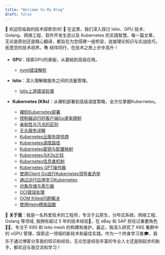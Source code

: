 ```yaml
---
title: "Welcome to My Blog"
draft: false
---
```



🎉 欢迎莅临我的技术探索空间! 🚀 在这里，我们深入探讨 Istio、GPU 技术、Golang、网络工程、软件开发生态以及 Kubernetes 的实践智慧。每一篇文章，无论是原创还是精心翻译，都旨在为您搭建一座桥梁，连接理论知识与实战技巧，拓宽您的技术视界。📚 结伴同行，在技术之旅上步步高升！


- **GPU**：探索GPU的奥秘，从基础到高级应用。
  - [nvml错误解析](./gpu/nvml-error/)

- **Istio**：深入理解微服务之间的流量管理。
  - [Istio上游错误处理](./istio/istio-upstream-error/)

- **Kubernetes (K8s)**：从裸机部署到高级调度策略，全方位掌握Kubernetes。
  - [裸机Kubernetes部署](./k8s/bare-metal-kubernetes/)
  - [控制器运行时客户端Go速率限制](./k8s/controller-runtime-client-go-rate-limiting/)
  - [亲和性与污点的区别](./k8s/diff-of-Affinity-and-taint/)
  - [无头服务详解](./k8s/headLess-svc/)
  - [Kubernetes云服务提供商](./k8s/k8s-cloud-provider/)
  - [Kubernetes调度路径](./k8s/k8s-schedule-road-path/)
  - [Kubernetes密钥与配置映射](./k8s/k8s-secret-configMap-Lease/)
  - [Kubernetes与K3s比较](./k8s/k8s-vs-k3s/)
  - [Kubernetes信息者机制](./k8s/k8s_informers/)
  - [Kubernetes GPT操作器](./k8s/k8sgpt-operater/)
  - [使用Client Go进行Kubernetes领导者选举](./k8s/leader-election-in-kubernetes-using-client-go/)
  - [通过运行应用学习Kubernetes](./k8s/learning-k8s-by-running-app/)
  - [对象存储与索引器](./k8s/object-stores-and-indexers/)
  - [OCI错误处理](./k8s/oci-error/)
  - [OOM Killed问题解决](./k8s/oom-killed-by-client-go-label-select/)
  - [使用Helm模板函数](./k8s/using-the-helm-tpl-function/)

🎯 **关于我**：我是一名热爱技术的工程师，专注于云原生、分布式系统、网络工程、Golang 等领域, 我拥有超过 5 年的技术经验🔧，在 eBay 和 SAP 担任过重要角色👨‍💻，专注于 K8S 和 Istio mesh 的构建和维护。最近，我深入研究了 K8S 集群中的 vGPU 管理，探索这一领域的新技术和最佳实践。作为一个终身学习者🎓，我乐于通过博客分享我的知识和经验，无论您是经验丰富的专业人士还是刚起步的新手，都欢迎与我交流和学习！